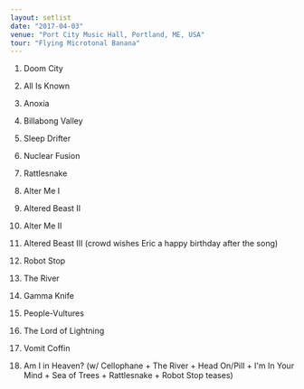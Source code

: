 ```yaml
---
layout: setlist
date: "2017-04-03"
venue: "Port City Music Hall, Portland, ME, USA"
tour: "Flying Microtonal Banana"
---
```



 1. Doom City

 2. All Is Known

 3. Anoxia

 4. Billabong Valley

 5. Sleep Drifter

 6. Nuclear Fusion

 7. Rattlesnake

 8. Alter Me I

 9. Altered Beast II

10. Alter Me II

11. Altered Beast III
    (crowd wishes Eric a happy birthday after the song)

12. Robot Stop

13. The River

14. Gamma Knife

15. People-Vultures

16. The Lord of Lightning

17. Vomit Coffin

18. Am I in Heaven?
    (w/ Cellophane + The River + Head On/Pill + I'm In Your Mind + Sea of
    Trees + Rattlesnake + Robot Stop teases)


